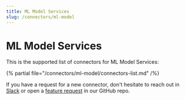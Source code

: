 ```yaml
---
title: ML Model Services
slug: /connectors/ml-model
---
```


# ML Model Services

This is the supported list of connectors for ML Model Services:

{% partial file="/connectors/ml-model/connectors-list.md" /%}

If you have a request for a new connector, don't hesitate to reach out in [Slack](https://slack.open-metadata.org/) or
open a [feature request](https://github.com/open-metadata/OpenMetadata/issues/new/choose) in our GitHub repo.
